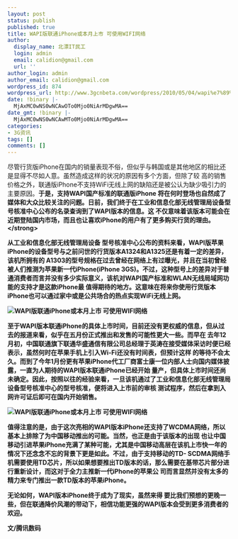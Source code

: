 ```yaml
---
layout: post
status: publish
published: true
title: WAPI版联通iPhone或本月上市 可使用WIFI网络
author:
  display_name: 北漂IT民工
  login: admin
  email: calidion@gmail.com
  url: ''
author_login: admin
author_email: calidion@gmail.com
wordpress_id: 874
wordpress_url: http://www.3gcnbeta.com/wordpress/2010/05/04/wapi%e7%89%88%e8%81%94%e9%80%9aiphone%e6%88%96%e6%9c%ac%e6%9c%88%e4%b8%8a%e5%b8%82-%e5%8f%af%e4%bd%bf%e7%94%a8wifi%e7%bd%91%e7%bb%9c/
date: !binary |-
  MjAxMC0wNS0wNCAwOTo0Mjo0NiArMDgwMA==
date_gmt: !binary |-
  MjAxMC0wNS0wNCAwMTo0Mjo0NiArMDgwMA==
categories:
- 3G资讯
tags: []
comments: []
---
```

<p>尽管行货版iPhone在国内的销量表现不俗，但似乎与韩国或是其他地区的相比还是显得不尽如人意。虽然造成这样的状况的原因有多个方面，但除了较 高的销售价格之外，联通版iPhone不支持WiFi无线上网的缺陷还是被公认为缺少吸引力的主要原因。<strong>于是，支持WAPI国产标准的联通版iPhone 将在何时登场也自然成了媒体和大众比较关注的问题。日前，我们终于在工业和信息化部无线管理局设备型号核准中心公布的名录查询到了WAPI版本的信息。这 不仅意味着该版本可能会在近期登陆国内市场，而且也让喜欢iPhone的用户有了更多购买行货的理由。<&#47;strong></p>
<p>从工业和信息化部无线管理局设备 型号核准中心公布的资料来看，WAPI版苹果iPhone的设备型号与之前问世的行货版本A1324和A1325还是有着一定的差异，该机所拥有的 A1303的型号规格在过去曾经在网络上有过曝光，并且在当初曾经被人们推测为苹果新一代iPhone(iPhone 3GS)。不过，这种型号上的差异对于普通消费者而言并没有多少实际意义，该机对WAPI国产标准和WLAN无线局域网功能的支持才是这款iPhone最 值得期待的地方。这意味在将来你使用行货版本iPhone也可以通过家中或是公共场合的热点实现WiFi无线上网。</p>
<p><img src="http:&#47;&#47;img.cnbeta.com&#47;newsimg&#47;100504&#47;08083501222591182.jpg" alt="WAPI版联通iPhone或本月上市 可使用WIFI网络" &#47;></p>
<p>至于WAPI版本联通iPhone的具体上市时间，目前还没有更权威的信息，但从过去的报道来看，似乎在五月份正式推出和发售的可能性更大一些。而早在 去年12月初，中国联通旗下联通华盛通信有限公司总经理于英涛在接受媒体采访时便已经表示，虽然何时在苹果手机上引入Wi-Fi还没有时间表，但预计这样 的等待不会太久。而到了今年1月份更有苹果iPhone代工厂商富士康一位内部人士向国内媒体披露，一直为人期待的WAPI版本联通iPhone已经开始 量产，但具体上市时间还尚未确定。因此，按照以往的经验来看，一旦该机通过了工业和信息化部无线管理局设备型号核准中心的型号核准，便将进入上市前的审核 测试程序，然后在拿到入网许可证后即可在国内开始销售。</p>
<p><img src="http:&#47;&#47;img.cnbeta.com&#47;newsimg&#47;100504&#47;08083611626832574.jpg" alt="WAPI版联通iPhone或本月上市 可使用WIFI网络" &#47;></p>
<p>值得注意的是，由于这次亮相的WAPI版本iPhone还支持了WCDMA网络，所以基本上排除了为中国移动推出的可能。当然，也正是由于该版本的出现 也让中国移动引进苹果iPhone充满了某种可能，尤其是中国移动高层在该机上市快一年的情况下还念念不忘的背景下更是如此。不过，由于支持移动的TD- SCDMA网络手机需要使用TD芯片，所以如果想要推出TD版本的话，那么需要在基带芯片部分进行重新设计，而这对于全力主推新一代iPhone的苹果公 司而言显然并没有太多的精力来专门推出一款TD版本的苹果iPhone。</p>
<p>无论如何，WAPI版本iPhone终于成为了现实，虽然来得 要比我们预想的更晚一些，但在联通降价风潮的带动下，相信功能更强的WAPI版本会受到更多消费者的欢迎。</p>
<p>文&#47;腾讯数码</p>
